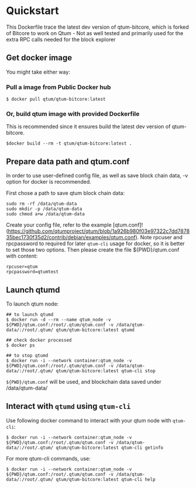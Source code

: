 # Quickstart

This Dockerfile trace the latest dev version of qtum-bitcore, which is forked of Bitcore to work on Qtum - Not as well tested and primarily used for the extra RPC calls needed for the block explorer

## Get docker image

You might take either way:

### Pull a image from Public Docker hub

```
$ docker pull qtum/qtum-bitcore:latest
```

### Or, build qtum image with provided Dockerfile

This is recommended since it ensures build the latest dev version of qtum-bitcore.

```
$docker build --rm -t qtum/qtum-bitcore:latest .
```

## Prepare data path and qtum.conf

In order to use user-defined config file, as well as save block chain data, -v option for docker is recommended.

First chose a path to save qtum block chain data:

```
sudo rm -rf /data/qtum-data
sudo mkdir -p /data/qtum-data
sudo chmod a+w /data/qtum-data
```

Create your config file, refer to the example [qtum.conf]!(https://github.com/qtumproject/qtum/blob/1a926b980f03e97322c7dd787835bec1730f35d2/contrib/debian/examples/qtum.conf). Note rpcuser and rpcpassword to required for later `qtum-cli` usage for docker, so it is better to set those two options. Then please create the file ${PWD}/qtum.conf with content:

```
rpcuser=qtum
rpcpassword=qtumtest
```
## Launch qtumd

To launch qtum node:

```
## to launch qtumd
$ docker run -d --rm --name qtum_node -v ${PWD}/qtum.conf:/root/.qtum/qtum.conf -v /data/qtum-data/:/root/.qtum/ qtum/qtum-bitcore:latest qtumd

## check docker processed
$ docker ps

## to stop qtumd
$ docker run -i --network container:qtum_node -v ${PWD}/qtum.conf:/root/.qtum/qtum.conf -v /data/qtum-data/:/root/.qtum/ qtum/qtum-bitcore:latest qtum-cli stop
```

`${PWD}/qtum.conf` will be used, and blockchain data saved under /data/qtum-data/

## Interact with `qtumd` using `qtum-cli`

Use following docker command to interact with your qtum node with `qtum-cli`:

```
$ docker run -i --network container:qtum_node -v ${PWD}/qtum.conf:/root/.qtum/qtum.conf -v /data/qtum-data/:/root/.qtum/ qtum/qtum-bitcore:latest qtum-cli getinfo
```

For more qtum-cli commands, use:

```
$ docker run -i --network container:qtum_node -v ${PWD}/qtum.conf:/root/.qtum/qtum.conf -v /data/qtum-data/:/root/.qtum/ qtum/qtum-bitcore:latest qtum-cli help
```

